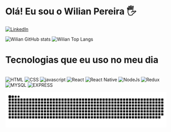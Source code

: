 <div>
  <h1>Olá! Eu sou o Wilian Pereira 🖐️</h1>
</div>

[![LinkedIn](https://img.shields.io/badge/LinkedIn-0077B5?style=for-the-badge&logo=linkedin&logoColor=white)](https://www.linkedin.com/in/pereira-wilian/)

![Wilian GitHub stats](https://github-readme-stats.vercel.app/api?username=Wilian-Pereira-W&show_icons=true&theme=dracula) ![Wilian Top Langs](https://github-readme-stats.vercel.app/api/top-langs/?username=Wilian-Pereira-W&layout=compact&langs_count=7&theme=dracula)
  
<div>
  <h1>Tecnologias que eu uso no meu dia</h1>
</div>

<div style="display: inline_block"><br />
  <img alt="HTML" src="https://img.shields.io/badge/HTML5-E34F26?style=for-the-badge&logo=html5&logoColor=white"/>
  <img alt="CSS" src="https://img.shields.io/badge/CSS3-1572B6?style=for-the-badge&logo=css3&logoColor=white"/>
  <img alt="javascript" src="https://img.shields.io/badge/JavaScript-323330?style=for-the-badge&logo=javascript&logoColor=F7DF1E"/>
  <img alt="React" src="https://img.shields.io/badge/React-20232A?style=for-the-badge&logo=react&logoColor=61DAFB"/>
  <img alt="React Native" src="https://img.shields.io/badge/React_Native-20232A?style=for-the-badge&logo=react&logoColor=61DAFB"/>
  <img alt="NodeJs" src="https://img.shields.io/badge/Node.js-43853D?style=for-the-badge&logo=node.js&logoColor=white"/>
  <img alt="Redux" src="https://img.shields.io/badge/Redux-593D88?style=for-the-badge&logo=redux&logoColor=white"/>
  <img alt="MYSQL" src="https://img.shields.io/badge/MySQL-00000F?style=for-the-badge&logo=mysql&logoColor=white"/>
  <img alt="EXPRESS" src="https://img.shields.io/badge/Express.js-404D59?style=for-the-badge"/>
</div>

![Snake animation](https://github.com/Wilian-Pereira-W/Wilian-Pereira-W/blob/output/github-contribution-grid-snake.svg)

